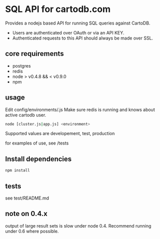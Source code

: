 SQL API for cartodb.com
========================

Provides a nodejs based API for running SQL queries against CartoDB.

* Users are authenticated over OAuth or via an API KEY.
* Authenticated requests to this API should always be made over SSL.


core requirements
-------------
* postgres
* redis
* node > v0.4.8 && < v0.9.0
* npm

usage
-----

Edit config/environments/<environment>.js
Make sure redis is running and knows about active cartodb user.

``` bash
node [cluster.js|app.js] <environment>
```

Supported <environment> values are developement, test, production

for examples of use, see /tests


Install dependencies
---------------------

```bash
npm install
```


tests
------
see test/README.md


note on 0.4.x
--------------
output of large result sets is slow under node 0.4. Recommend running under 0.6 where possible.
